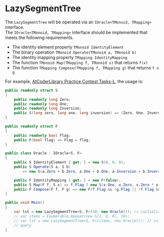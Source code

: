 ﻿# LazySegmentTree

The `LazySegmentTree` will be operated via an `IOracle<TMonoid, TMapping>` interface.  
The `IOracle<TMonoid, TMapping>` interface should be implemented that meets the following requirements.

- The identity element property `TMonoid IdentityElement`
- The binary operation `TMonoid Operate(TMonoid a, TMonoid b)`
- The identity mapping property `TMapping IdentityMapping`
- The function `TMonoid Map(TMapping f, TMonoid x)` that returns `f(x)`
- The function `TMapping Compose(TMapping f, TMapping g)` that returns `f o g`

For example, [AtCoderLibrary Practice Contest Tasks-L](https://atcoder.jp/contests/practice2/tasks/practice2_l), the usage is:

```c#
public readonly struct S
{
    public readonly long Zero;
    public readonly long One;
    public readonly long Inversion;
    public S(long zero, long one, long inversion) => (Zero, One, Inversion) = (zero, one, inversion);
}

public readonly struct F
{
    public readonly bool Flag;
    public F(bool flag) => Flag = flag;
}

public class Oracle : IOracle<S, F>
{
    public S IdentityElement { get; } = new S(0, 0, 0);
    public S Operate(S a, S b)
        => new S(a.Zero + b.Zero, a.One + b.One, a.Inversion + b.Inversion + a.One * b.Zero);

    public F IdentityMapping { get; } = new F(false);
    public S Map(F f, S x) => f.Flag ? new S(x.One, x.Zero, x.Zero * x.One - x.Inversion) : x;
    public F Compose(F f, F g) => new F(f.Flag && !g.Flag || !f.Flag && g.Flag);
}

public void Main()
{
    var lst = new LazySegmentTree<S, F>(10, new Oracle()); // initialized by length
    // var items = Enumerable.Repeat(new S(1, 0, 0), 10);
    // var lst = new LazySegmentTree<S, F>(items, new Oracle()); // initialized by IEnumerable<TMonoid>
    // query
}
```